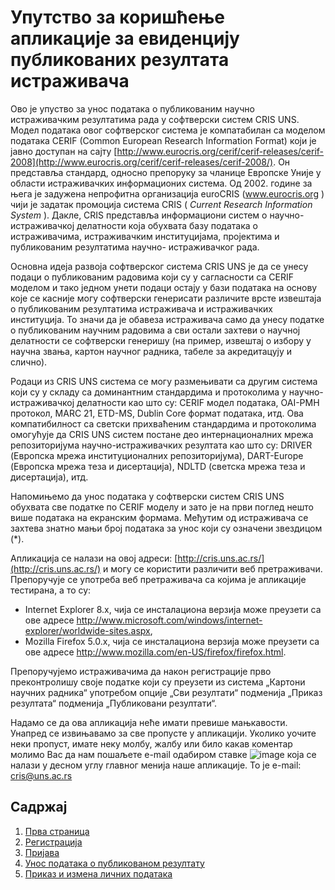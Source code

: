 # Упутство за коришћење апликације за евиденцију публикованих резултата истраживача

Ово je упуство за унос података о публикованим научно истраживачким резултатима рада у софтверски систем CRIS UNS. Модел података овог софтверског система је компатабилан са моделом података CERIF (Common European Research Information Format) који је јавно доступан на сајту [http://www.eurocris.org/cerif/cerif-releases/cerif-2008](http://www.eurocris.org/cerif/cerif-releases/cerif-2008/). Он представља стандард, односно препоруку за чланице Европске Уније у области истраживачких информационих система. Од 2002. године за њега је задужена непрофитна организација euroCRIS (www.eurocris.org ) чији је задатак промоција система CRIS ( _Current Research Information System_ ). Дакле, CRIS представља информациони систем о научно-истраживачкој делатности која обухвата базу података о истраживачима, истраживачким институцијама, пројектима и публикованим резултатима научно- истраживачког рада.

Основна идеја развоја софтверског система CRIS UNS је да се унесу подаци о публикованим радовима који су у сагласности са CERIF моделом и тако једном унети подаци остају у бази података на основу које се касније могу софтверски генерисати различите врсте извештаја о публикованим резултатима истраживача и истраживачких институција. То значи да је обавеза истраживача само да унесу податке о публикованим научним радовима а сви остали захтеви о научној делатности се софтверски генеришу (на пример, извештај о избору у научна звања, картон научног радника, табеле за акредитацују и слично).

Pодаци из CRIS UNS система се могу размењивати са другим система који су у складу са доминантним стандардима и протоколима у научно-истраживачкој делатности као што су: CERIF модел података, OAI-PMH протокол, MARC 21, ETD-MS, Dublin Core формат података, итд. Ова компатибилност са светски прихваћеним стандардима и протоколима омогућује да CRIS UNS систем постане део интернационалних мрежа репозиторијума научно-истраживачких резултата као што су: DRIVER (Европска мрежа институционалних репозиторијума), DART-Europe (Европска мрежа теза и дисертација), NDLTD (светска мрежа теза и дисертација), итд.

Напомињемо да унос података у софтверски систем CRIS UNS обухвата све податке по CERIF моделу и зато је на први поглед нешто више података на екранским формама. Међутим од истраживача се захтева знатно мањи број података за унос који су означени звездицом (*).

Апликација се налази на овој адреси: [http://cris.uns.ac.rs/](http://cris.uns.ac.rs/) и могу се користити различити веб претраживачи. Препоручује се употреба веб претраживача са којима је апликације тестирана, а то су:
- Internet Explorer 8.x, чија се инсталациона верзија може преузети са ове адресе http://www.microsoft.com/windows/internet-explorer/worldwide-sites.aspx, 
- Mozilla Firefox 5.0.x, чија се инсталациона верзија може преузети са ове адресе http://www.mozilla.com/en-US/firefox/firefox.html.

Препоручујемо истраживачима да након регистрације прво преконтролишу своје податке који су преузети из система „Картони научних радника“ употребом опције „Сви резултати“ подменија „Приказ резултата“ подменија „Публиковани резултати“.

Надамо се да ова апликација неће имати превише мањкавости. Унапред се извињавамо за све пропусте у апликацији. Уколико уочите неки пропуст, имате неку молбу, жалбу
или било какав коментар молимо Вас да нам пошаљете e-mail одабиром ставке ![image](https://user-images.githubusercontent.com/29538544/147216114-35b5bd40-b337-469e-bbaf-4269d59e8a94.png) која се налази у десном углу главног менија наше апликације. То је e-mail: cris@uns.ac.rs

## Садржај

1. [Прва страница](prvaStranica.md)
2. [Регистрација](registracijaIPrijavljivanje.md)
3. [Пријава](prijavaTest.md)
4. [Унос података о публикованом резултату](unosPodatakaOPublikovanomRezultatu.md)
5. [Приказ и измена личних података](prikazIIzmenaLicnihPodataka.md)


